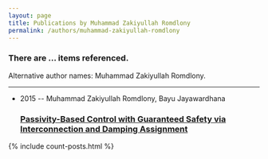 ```yaml
---
layout: page
title: Publications by Muhammad Zakiyullah Romdlony
permalink: /authors/muhammad-zakiyullah-romdlony
---
```


<h3 id="number-posts">There are ... items referenced.</h3>
<p id='info-authors'>Alternative author names: Muhammad Zakiyullah Romdlony.</p>
<hr />
<ul class="post-list">
<li><span class='post-meta'>2015 -- Muhammad Zakiyullah Romdlony, Bayu Jayawardhana</span><h3><a class='post-link' href="{{ site.baseurl }}/passivity-based-control-with-guaranteed-safety-via-interconnection-and-damping-assignment">Passivity-Based Control with Guaranteed Safety via Interconnection and Damping Assignment</a></h3></li>

</ul>
{% include count-posts.html %}
